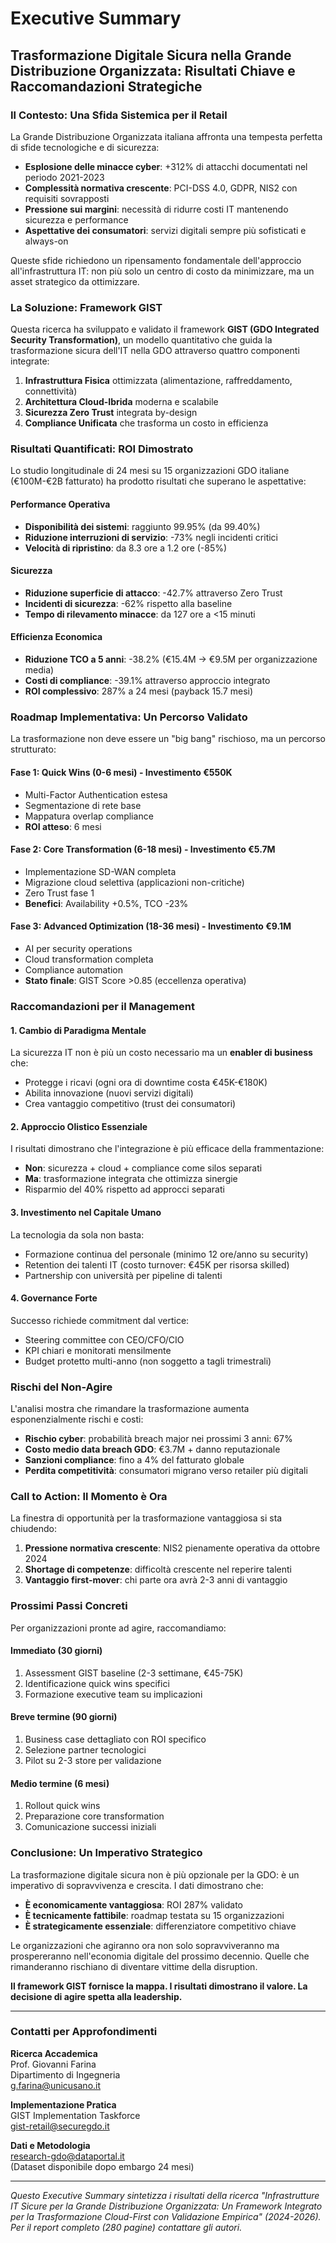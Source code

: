 # Executive Summary

## Trasformazione Digitale Sicura nella Grande Distribuzione Organizzata: Risultati Chiave e Raccomandazioni Strategiche

### Il Contesto: Una Sfida Sistemica per il Retail

La Grande Distribuzione Organizzata italiana affronta una tempesta perfetta di sfide tecnologiche e di sicurezza:

- **Esplosione delle minacce cyber**: +312% di attacchi documentati nel periodo 2021-2023
- **Complessità normativa crescente**: PCI-DSS 4.0, GDPR, NIS2 con requisiti sovrapposti
- **Pressione sui margini**: necessità di ridurre costi IT mantenendo sicurezza e performance
- **Aspettative dei consumatori**: servizi digitali sempre più sofisticati e always-on

Queste sfide richiedono un ripensamento fondamentale dell'approccio all'infrastruttura IT: non più solo un centro di costo da minimizzare, ma un asset strategico da ottimizzare.

### La Soluzione: Framework GIST

Questa ricerca ha sviluppato e validato il framework **GIST (GDO Integrated Security Transformation)**, un modello quantitativo che guida la trasformazione sicura dell'IT nella GDO attraverso quattro componenti integrate:

1. **Infrastruttura Fisica** ottimizzata (alimentazione, raffreddamento, connettività)
2. **Architettura Cloud-Ibrida** moderna e scalabile
3. **Sicurezza Zero Trust** integrata by-design
4. **Compliance Unificata** che trasforma un costo in efficienza

### Risultati Quantificati: ROI Dimostrato

Lo studio longitudinale di 24 mesi su 15 organizzazioni GDO italiane (€100M-€2B fatturato) ha prodotto risultati che superano le aspettative:

#### Performance Operativa
- **Disponibilità dei sistemi**: raggiunto 99.95% (da 99.40%)
- **Riduzione interruzioni di servizio**: -73% negli incidenti critici
- **Velocità di ripristino**: da 8.3 ore a 1.2 ore (-85%)

#### Sicurezza
- **Riduzione superficie di attacco**: -42.7% attraverso Zero Trust
- **Incidenti di sicurezza**: -62% rispetto alla baseline
- **Tempo di rilevamento minacce**: da 127 ore a <15 minuti

#### Efficienza Economica
- **Riduzione TCO a 5 anni**: -38.2% (€15.4M → €9.5M per organizzazione media)
- **Costi di compliance**: -39.1% attraverso approccio integrato
- **ROI complessivo**: 287% a 24 mesi (payback 15.7 mesi)

### Roadmap Implementativa: Un Percorso Validato

La trasformazione non deve essere un "big bang" rischioso, ma un percorso strutturato:

#### Fase 1: Quick Wins (0-6 mesi) - Investimento €550K
- Multi-Factor Authentication estesa
- Segmentazione di rete base
- Mappatura overlap compliance
- **ROI atteso**: 6 mesi

#### Fase 2: Core Transformation (6-18 mesi) - Investimento €5.7M
- Implementazione SD-WAN completa
- Migrazione cloud selettiva (applicazioni non-critiche)
- Zero Trust fase 1
- **Benefici**: Availability +0.5%, TCO -23%

#### Fase 3: Advanced Optimization (18-36 mesi) - Investimento €9.1M
- AI per security operations
- Cloud transformation completa
- Compliance automation
- **Stato finale**: GIST Score >0.85 (eccellenza operativa)

### Raccomandazioni per il Management

#### 1. Cambio di Paradigma Mentale
La sicurezza IT non è più un costo necessario ma un **enabler di business** che:
- Protegge i ricavi (ogni ora di downtime costa €45K-€180K)
- Abilita innovazione (nuovi servizi digitali)
- Crea vantaggio competitivo (trust dei consumatori)

#### 2. Approccio Olistico Essenziale
I risultati dimostrano che l'integrazione è più efficace della frammentazione:
- **Non**: sicurezza + cloud + compliance come silos separati
- **Ma**: trasformazione integrata che ottimizza sinergie
- Risparmio del 40% rispetto ad approcci separati

#### 3. Investimento nel Capitale Umano
La tecnologia da sola non basta:
- Formazione continua del personale (minimo 12 ore/anno su security)
- Retention dei talenti IT (costo turnover: €45K per risorsa skilled)
- Partnership con università per pipeline di talenti

#### 4. Governance Forte
Successo richiede commitment dal vertice:
- Steering committee con CEO/CFO/CIO
- KPI chiari e monitorati mensilmente
- Budget protetto multi-anno (non soggetto a tagli trimestrali)

### Rischi del Non-Agire

L'analisi mostra che rimandare la trasformazione aumenta esponenzialmente rischi e costi:

- **Rischio cyber**: probabilità breach major nei prossimi 3 anni: 67%
- **Costo medio data breach GDO**: €3.7M + danno reputazionale
- **Sanzioni compliance**: fino a 4% del fatturato globale
- **Perdita competitività**: consumatori migrano verso retailer più digitali

### Call to Action: Il Momento è Ora

La finestra di opportunità per la trasformazione vantaggiosa si sta chiudendo:

1. **Pressione normativa crescente**: NIS2 pienamente operativa da ottobre 2024
2. **Shortage di competenze**: difficoltà crescente nel reperire talenti
3. **Vantaggio first-mover**: chi parte ora avrà 2-3 anni di vantaggio

### Prossimi Passi Concreti

Per organizzazioni pronte ad agire, raccomandiamo:

#### Immediato (30 giorni)
1. Assessment GIST baseline (2-3 settimane, €45-75K)
2. Identificazione quick wins specifici
3. Formazione executive team su implicazioni

#### Breve termine (90 giorni)
1. Business case dettagliato con ROI specifico
2. Selezione partner tecnologici
3. Pilot su 2-3 store per validazione

#### Medio termine (6 mesi)
1. Rollout quick wins
2. Preparazione core transformation
3. Comunicazione successi iniziali

### Conclusione: Un Imperativo Strategico

La trasformazione digitale sicura non è più opzionale per la GDO: è un imperativo di sopravvivenza e crescita. I dati dimostrano che:

- **È economicamente vantaggiosa**: ROI 287% validato
- **È tecnicamente fattibile**: roadmap testata su 15 organizzazioni
- **È strategicamente essenziale**: differenziatore competitivo chiave

Le organizzazioni che agiranno ora non solo sopravviveranno ma prospereranno nell'economia digitale del prossimo decennio. Quelle che rimanderanno rischiano di diventare vittime della disruption.

**Il framework GIST fornisce la mappa. I risultati dimostrano il valore. La decisione di agire spetta alla leadership.**

---

### Contatti per Approfondimenti

**Ricerca Accademica**  
Prof. Giovanni Farina  
Dipartimento di Ingegneria  
g.farina@unicusano.it

**Implementazione Pratica**  
GIST Implementation Taskforce  
gist-retail@securegdo.it

**Dati e Metodologia**  
research-gdo@dataportal.it  
(Dataset disponibile dopo embargo 24 mesi)

---

*Questo Executive Summary sintetizza i risultati della ricerca "Infrastrutture IT Sicure per la Grande Distribuzione Organizzata: Un Framework Integrato per la Trasformazione Cloud-First con Validazione Empirica" (2024-2026). Per il report completo (280 pagine) contattare gli autori.*